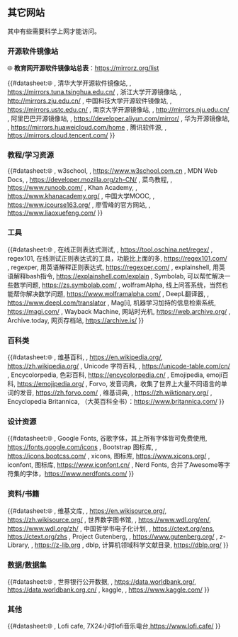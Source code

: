 ## 其它网站

其中有些需要科学上网才能访问。

### 开源软件镜像站

🌐 **教育网开源软件镜像站总表**：https://mirrorz.org/list

{{#datasheet:🌐
, 清华大学开源软件镜像站, , https://mirrors.tuna.tsinghua.edu.cn/
, 浙江大学开源镜像站, , http://mirrors.zju.edu.cn/
, 中国科技大学开源软件镜像站, , https://mirrors.ustc.edu.cn/
, 南京大学开源镜像站, , http://mirrors.nju.edu.cn/
, 阿里巴巴开源镜像站, , https://developer.aliyun.com/mirror/
, 华为开源镜像站, , https://mirrors.huaweicloud.com/home
, 腾讯软件源, , https://mirrors.cloud.tencent.com/
}}

### 教程/学习资源

{{#datasheet:🌐
, w3school, , https://www.w3school.com.cn
, MDN Web Docs, , https://developer.mozilla.org/zh-CN/
, 菜鸟教程, , https://www.runoob.com/
, Khan Academy, , https://www.khanacademy.org/
, 中国大学MOOC, , https://www.icourse163.org/
, 廖雪峰的官方网站, , https://www.liaoxuefeng.com/
}}

### 工具

{{#datasheet:🌐
, 在线正则表达式测试, , https://tool.oschina.net/regex/
, regex101, 在线测试正则表达式的工具，功能比上面的多, https://regex101.com/
, regexper, 用英语解释正则表达式, https://regexper.com/
, explainshell, 用英语解释bash指令, https://explainshell.com/explain
, Symbolab, 可以帮忙解决一些数学问题, https://zs.symbolab.com/
, wolframAlpha, 线上问答系统，当然也能帮你解决数学问题, https://www.wolframalpha.com/
, DeepL翻译器, , https://www.deepl.com/translator
, Mag[i], 机器学习加持的信息检索系统, https://magi.com/
, Wayback Machine, 网站时光机, https://web.archive.org/
, Archive.today, 网页存档站, https://archive.is/
}}

### 百科类

{{#datasheet:🌐
, 维基百科, , https://en.wikipedia.org/, https://zh.wikipedia.org/
, Unicode 字符百科, , https://unicode-table.com/cn/
, Encycolorpedia, 色彩百科, https://encycolorpedia.cn/
, Emojipedia, emoji百科, https://emojipedia.org/
, Forvo, 发音词典，收集了世界上大量不同语言的单词的发音, https://zh.forvo.com/
, 维基词典, , https://zh.wiktionary.org/
, Encyclopedia Britannica, （大英百科全书）：https://www.britannica.com/
}}

### 设计资源

{{#datasheet:🌐
, Google Fonts, 谷歌字体，其上所有字体皆可免费使用, https://fonts.google.com/icons
, Bootstrap 图标库, , https://icons.bootcss.com/
, xicons, 图标库, https://www.xicons.org/
, iconfont, 图标库, https://www.iconfont.cn/
, Nerd Fonts, 合并了Awesome等字符集的字体，https://www.nerdfonts.com/
}}

### 资料/书籍

{{#datasheet:🌐
, 维基文库, , https://en.wikisource.org/, https://zh.wikisource.org/
, 世界数字图书馆, , https://www.wdl.org/en/, https://www.wdl.org/zh/
, 中国哲学书电子化计划, , https://ctext.org/ens, https://ctext.org/zhs
, Project Gutenberg, , https://www.gutenberg.org/
, z-Library, , https://z-lib.org
, dblp, 计算机领域科学文献目录, https://dblp.org/
}}

### 数据/数据集

{{#datasheet:🌐
, 世界银行公开数据, , https://data.worldbank.org/, https://data.worldbank.org.cn/
, kaggle, , https://www.kaggle.com/
}}

### 其他
{{#datasheet:🌐
, Lofi cafe, 7X24小时lofi音乐电台,https://www.lofi.cafe/
}}